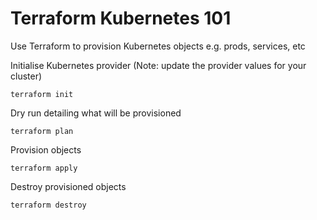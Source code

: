 # Terraform Kubernetes 101

Use Terraform to provision Kubernetes objects e.g. prods, services, etc

Initialise Kubernetes provider (Note: update the provider values for your cluster)

```
terraform init
```

Dry run detailing what will be provisioned

```
terraform plan
```

Provision objects

```
terraform apply
```

Destroy provisioned objects

```
terraform destroy
```
